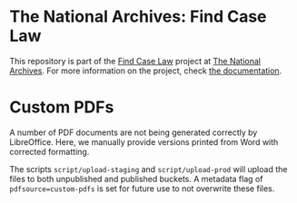 # The National Archives: Find Case Law

This repository is part of the [Find Case Law](https://caselaw.nationalarchives.gov.uk/) project at [The National Archives](https://www.nationalarchives.gov.uk/). For more information on the project, check [the documentation](https://github.com/nationalarchives/ds-find-caselaw-docs).

# Custom PDFs

A number of PDF documents are not being generated correctly by LibreOffice. Here, we manually provide versions printed from Word with corrected formatting.

The scripts `script/upload-staging` and `script/upload-prod` will upload the files to both unpublished and published buckets. A metadata flag of `pdfsource=custom-pdfs` is set for future use to not overwrite these files.
